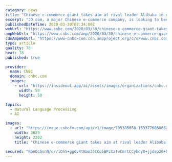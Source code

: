 ```yaml
---
category: news
title: "Chinese e-commerce giant takes aim at rival leader Alibaba in cloud as China market heats up"
excerpt: "JD.com, a major Chinese e-commerce company, is looking to become the technology platform of choice for U.S. customers in a cloud computing market dominated by Alibaba."
publishedDateTime: 2020-03-30T07:34:00Z
webUrl: "https://www.cnbc.com/2020/03/30/chinese-e-commerce-giant-takes-aim-at-rival-leader-alibaba-in-cloud.html"
ampWebUrl: "https://www.cnbc.com/amp/2020/03/30/chinese-e-commerce-giant-takes-aim-at-rival-leader-alibaba-in-cloud.html"
cdnAmpWebUrl: "https://www-cnbc-com.cdn.ampproject.org/c/s/www.cnbc.com/amp/2020/03/30/chinese-e-commerce-giant-takes-aim-at-rival-leader-alibaba-in-cloud.html"
type: article
quality: 78
heat: 78
published: true

provider:
  name: CNBC
  domain: cnbc.com
  images:
    - url: "https://insideout.app/ai/assets/images/organizations/cnbc.com-50x50.jpg"
      width: 50
      height: 50

topics:
  - Natural Language Processing
  - AI

images:
  - url: "https://image.cnbcfm.com/api/v1/image/105385658-1533776080662gettyimages-961627232.jpeg?v=1585531883"
    width: 3629
    height: 2202
    title: "Chinese e-commerce giant takes aim at rival leader Alibaba in cloud as China market heats up"

secured: "RbnQcSsnN/q//iQhS+ggdvRtNaoJ5CCo5BPzXaTeCmrtCCybdy8+jjdsp26+bLeeowAUW84W5sHqldcRGypW+WvsgQObUbM3zIH4TXTaAheEwa6yHy2hy/ZnIDoehLgjDBBXh+z5oQKtuFSXn2Fg45VxS5PfbOdVWhdeflkOIlr3sANWHh7QoFYp4Ghcv3zMncU8dhTwta+FWZipgiwnx0LLF+kqQkeh43L4MTiQ75gygNKR9CWmDEjxtG3a1aOLKW/ivwiBS6yRMHdEOhQCG/SFbU6UBXaEnkClguoNAQxS8rBiE0+GN8Ibg89KTJVFPFjVpGao5tmelZH/5Zn6HGZvM7qhlpQgz2PS6IPdHZIIjMrGmYSLeLTzVNh9aVXRoycfLcRgfUabg/441qnKFooRUJuR4qffoobIqu65zUDEeOMQTj17/6tKOeHP9Q0BOGVnxjVfqVIYAMGrAeVJWx2A2WuNoWorqv/k25dy7C4=;csWnCnOvbXzA68QjE5TFXQ=="
---
```


